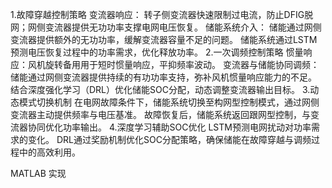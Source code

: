 1.故障穿越控制策略
变流器响应：
转子侧变流器快速限制过电流，防止DFIG脱网；网侧变流器提供无功功率支撑电网电压恢复。
储能系统介入：
储能通过网侧变流器提供额外的无功功率，缓解变流器容量不足的问题。
储能系统通过LSTM预测电压恢复过程中的功率需求，优化释放功率。
2.一次调频控制策略
惯量响应：风机旋转备用用于短时惯量响应，平抑频率波动。
变流器与储能协同调频：
储能通过网侧变流器提供持续的有功功率支持，弥补风机惯量响应能力的不足。
结合深度强化学习（DRL）优化储能SOC分配，动态调整变流器输出目标。
3.动态模式切换机制
在电网故障条件下，储能系统切换至构网型控制模式，通过网侧变流器主动提供频率与电压基准。
故障恢复后，储能系统返回跟网型控制，与变流器协同优化功率输出。
4.深度学习辅助SOC优化
LSTM预测电网扰动对功率需求的变化。
DRL通过奖励机制优化SOC分配策略，确保储能在故障穿越与调频过程中的高效利用。

MATLAB  实现